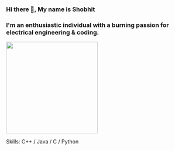 ### Hi there 👋, My name is Shobhit

### I'm an enthusiastic individual with a burning passion for electrical engineering & coding.
<img src="coding-animated-laptop-flow-stream-ja04010rm5o68zfk.gif" width="250" height="250"/>


Skills: C++ / Java / C / Python





